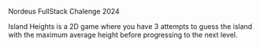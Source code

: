 Nordeus FullStack Chalenge 2024

Island Heights is a 2D game where you have 3 attempts to guess the island with the maximum average height before progressing to the next level.
